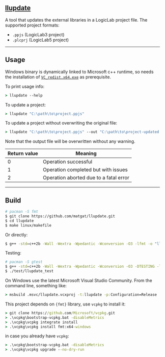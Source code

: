 ## [llupdate](https://github.com/matgat/llupdate.git)
A tool that updates the external libraries in a LogicLab project file.
The supported project formats:
* `.ppjs` (LogicLab3 project)
* `.plcprj` (LogicLab5 project)



_________________________________________________________________________
## Usage
Windows binary is dynamically linked to Microsoft c++ runtime,
so needs the installation of
[`VC_redist.x64.exe`](https://aka.ms/vs/17/release/vc_redist.x64.exe)
as prerequisite.

To print usage info:

```bat
> llupdate --help
```

To update a project:

```bat
> llupdate "C:\path\to\project.ppjs"
```

To update a project without overwriting the original file:

```bat
> llupdate "C:\path\to\project.ppjs" --out "C:\path\to\project-updated.ppjs"
```

Note that the output file will be overwritten without any warning.

| Return value | Meaning                                |
|--------------|----------------------------------------|
|      0       | Operation successful                   |
|      1       | Operation completed but with issues    |
|      2       | Operation aborted due to a fatal error |



_________________________________________________________________________
## Build

```sh
# pacman -S fmt
$ git clone https://github.com/matgat/llupdate.git
$ cd llupdate
$ make linux/makefile
```

Or directly:

```sh
$ g++ -std=c++2b -Wall -Wextra -Wpedantic -Wconversion -O3 -lfmt -o "llupdate" "source/main.cpp"
```

Testing:

```sh
# pacman -S gtest
$ g++ -std=c++2b -Wall -Wextra -Wpedantic -Wconversion -O3 -DTESTING -lfmt -pthread -lgtest -lgtest_main -o "test/llupdate_test" "test/test.cpp"
$ ./test/llupdate_test
```

On Windows use the latest Microsoft Visual Studio Community.
From the command line, something like:

```bat
> msbuild .msvc/llupdate.vcxproj -t:llupdate -p:Configuration=Release
```

This project depends on `{fmt}` library, use `vcpkg` to install it:

```bat
> git clone https://github.com/Microsoft/vcpkg.git
> .\vcpkg\bootstrap-vcpkg.bat -disableMetrics
> .\vcpkg\vcpkg integrate install
> .\vcpkg\vcpkg install fmt:x64-windows
```

in case you already have `vcpkg`:

```bat
> .\vcpkg\bootstrap-vcpkg.bat -disableMetrics
> .\vcpkg\vcpkg upgrade --no-dry-run
```
